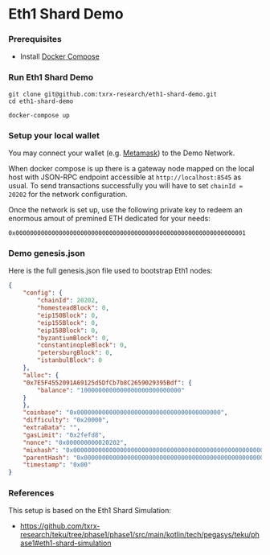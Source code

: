 # Eth1 Shard Demo

### Prerequisites
- Install [Docker Compose](https://docs.docker.com/compose/install/)

### Run Eth1 Shard Demo
```shell
git clone git@github.com:txrx-research/eth1-shard-demo.git
cd eth1-shard-demo

docker-compose up
```

### Setup your local wallet
You may connect your wallet (e.g. [Metamask](https://metamask.io)) to the Demo Network. 

When docker compose is up there is a gateway node mapped on the local host with JSON-RPC endpoint accessible at `http://localhost:8545` as usual. To send transactions successfully you will have to set `chainId = 20202` for the network configuration.

Once the network is set up, use the following private key to redeem an enormous amout of premined ETH dedicated for your needs:
```
0x0000000000000000000000000000000000000000000000000000000000000001
```

### Demo genesis.json
Here is the full genesis.json file used to bootstrap Eth1 nodes:
```json
{ 
	"config": { 
		"chainId": 20202, 
		"homesteadBlock": 0, 
		"eip150Block": 0, 
		"eip155Block": 0, 
		"eip158Block": 0, 
		"byzantiumBlock": 0, 
		"constantinopleBlock": 0, 
		"petersburgBlock": 0, 
		"istanbulBlock": 0
	}, 
	"alloc": {
  	"0x7E5F4552091A69125d5DfCb7b8C2659029395Bdf": {
    	"balance": "1000000000000000000000000000" 
  	}
	}, 
	"coinbase": "0x0000000000000000000000000000000000000000", 
	"difficulty": "0x20000", 
	"extraData": "", 
	"gasLimit": "0x2fefd8", 
	"nonce": "0x000000000020202", 
	"mixhash": "0x0000000000000000000000000000000000000000000000000000000000000000", 
	"parentHash": "0x0000000000000000000000000000000000000000000000000000000000000000", 
	"timestamp": "0x00"
}
```

### References
This setup is based on the Eth1 Shard Simulation:
- https://github.com/txrx-research/teku/tree/phase1/phase1/src/main/kotlin/tech/pegasys/teku/phase1#eth1-shard-simulation
